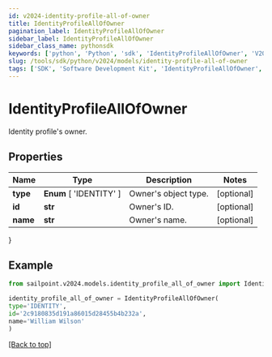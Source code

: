 ```yaml
---
id: v2024-identity-profile-all-of-owner
title: IdentityProfileAllOfOwner
pagination_label: IdentityProfileAllOfOwner
sidebar_label: IdentityProfileAllOfOwner
sidebar_class_name: pythonsdk
keywords: ['python', 'Python', 'sdk', 'IdentityProfileAllOfOwner', 'V2024IdentityProfileAllOfOwner'] 
slug: /tools/sdk/python/v2024/models/identity-profile-all-of-owner
tags: ['SDK', 'Software Development Kit', 'IdentityProfileAllOfOwner', 'V2024IdentityProfileAllOfOwner']
---
```


# IdentityProfileAllOfOwner

Identity profile's owner.

## Properties

Name | Type | Description | Notes
------------ | ------------- | ------------- | -------------
**type** |  **Enum** [  'IDENTITY' ] | Owner's object type. | [optional] 
**id** | **str** | Owner's ID. | [optional] 
**name** | **str** | Owner's name. | [optional] 
}

## Example

```python
from sailpoint.v2024.models.identity_profile_all_of_owner import IdentityProfileAllOfOwner

identity_profile_all_of_owner = IdentityProfileAllOfOwner(
type='IDENTITY',
id='2c9180835d191a86015d28455b4b232a',
name='William Wilson'
)

```
[[Back to top]](#) 

